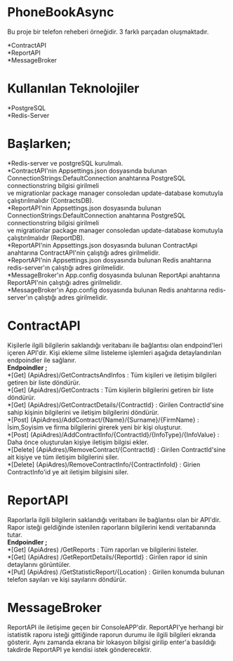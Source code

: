 # PhoneBookAsync
Bu proje bir telefon reheberi örneğidir. 3 farklı parçadan oluşmaktadır.  
  
*ContractAPI  
*ReportAPI  
*MessageBroker  
  
# Kullanılan Teknolojiler
*PostgreSQL  
*Redis-Server  

# Başlarken;
*Redis-server ve postgreSQL kurulmalı.  
*ContractAPI'nin Appsettings.json dosyasında bulunan ConnectionStrings:DefaultConnection anahtarına PostgreSQL connectionstring bilgisi girilmeli  
ve migrationlar package manager consoledan update-database komutuyla çalıştırılmalıdır (ContractsDB).  
*ReportAPI'nin Appsettings.json dosyasında bulunan ConnectionStrings:DefaultConnection anahtarına PostgreSQL connectionstring bilgisi girilmeli  
ve migrationlar package manager consoledan update-database komutuyla çalıştırılmalıdır (ReportDB).  
*ReportAPI'nin Appsettings.json dosyasında bulunan ContractApi anahtarına ContractAPI'nin çalıştığı adres girilmelidir.  
*ReportAPI'nin Appsettings.json dosyasında bulunan Redis anahtarına redis-server'ın çalıştığı adres girilmelidir.  
*MessageBroker'ın App.config dosyasında bulunan ReportApi anahtarına ReportAPI'nin çalıştığı adres girilmelidir.  
*MessageBroker'ın App.config dosyasında bulunan Redis anahtarına redis-server'ın çalıştığı adres girilmelidir.  

# ContractAPI
Kişilerle ilgili bilgilerin saklandığı veritabanı ile bağlantısı olan endpoind'leri içeren API'dir. Kişi ekleme silme listeleme işlemleri aşağıda detaylandırılan
endpoindler ile sağlanır.  
**Endpoindler ;**  
*[Get] (ApiAdres)/GetContractsAndInfos : Tüm kişileri ve iletişim bilgileri getiren bir liste döndürür.  
*[Get] (ApiAdres)/GetContracts : Tüm kişilerin bilgilerini getiren bir liste döndürür.  
*[Get] (ApiAdres)/GetContractDetails/{ContractId} : Girilen ContractId'sine sahip kişinin bilgilerini ve iletişim bilgilerini döndürür.  
*[Post] (ApiAdres)/AddContract/{Name}/{Surname}/{FirmName} : İsim,Soyisim ve firma bilgilerini girerek yeni bir kişi oluşturur.  
*[Post] (ApiAdres)/AddContractInfo/{ContractId}/{InfoType}/{InfoValue} : Daha önce oluşturulan kişiye iletişim bilgisi ekler.  
*[Delete] (ApiAdres)/RemoveContract/{ContractId} : Girilen ContractId'sine ait kişiye ve tüm iletişim bilgilerini siler.  
*[Delete] (ApiAdres)/RemoveContractInfo/{ContractInfoId} : Girien ContractInfo'id ye ait iletişim bilgisini siler.  

# ReportAPI 
Raporlarla ilgili bilgilerin saklandığı veritabanı ile bağlantısı olan bir API'dir. Rapor isteği geldiğinde istenilen raporların bilgilerini kendi veritabanında tutar.  
**Endpoindler ;**   
*[Get] (ApiAdres) /GetReports : Tüm raporları ve bilgilerini listeler.  
*[Get] (ApiAdres) /GetReportDetails/{ReportId} : Girilen rapor id sinin detaylarını görüntüler.  
*[Put] (ApiAdres) /GetStatisticReport/{Location} : Girilen konumda bulunan telefon sayıları ve kişi sayılarını döndürür.  
  
# MessageBroker  
ReportAPI ile iletişime geçen bir ConsoleAPP'dir. ReportAPI'ye herhangi bir istatistik raporu isteği gittiğinde raporun durumu ile ilgili bilgileri ekranda gösterir.
Aynı zamanda ekrana bir lokasyon bilgisi girilip enter'a basıldığı takdirde ReportAPI ye kendisi istek gönderecektir.  

